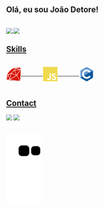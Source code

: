 ## Olá, eu sou João Detore! 
</br>

 <div>
  <a href="https://github.com/JoaoDetore7">
   <img align="center" height="170" src="https://github-readme-stats.vercel.app/api/top-langs/?username=JoaoDetore7&layout=compact&langs_count=16&theme=dracula"/>
  <img align="center" src="https://github-readme-stats.vercel.app/api?username=JoaoDetore7&show_icons=true&theme=dracula&include_all_commits=true&count_private=true&hide=issues"/>
</div>
 
 ## Skills
<div style="display: inline_block"><br>
  <img height="40" align="center" alt="JoaoDetore7" height="30" width="40" src="https://raw.githubusercontent.com/devicons/devicon/master/icons/ruby/ruby-plain.svg">
 &nbsp;&nbsp;&nbsp;&nbsp;&nbsp;&nbsp;&nbsp;&nbsp;&nbsp;&nbsp;&nbsp;&nbsp;&nbsp;
  <img height="40" align="center" alt="JoaoDetore7-Js" height="30" width="40" src="https://raw.githubusercontent.com/devicons/devicon/master/icons/javascript/javascript-plain.svg">
 &nbsp;&nbsp;&nbsp;&nbsp;&nbsp;&nbsp;&nbsp;&nbsp;&nbsp;&nbsp;&nbsp;&nbsp;&nbsp;
  <img height="40" align="center" alt="JoaoDetore7-c" height="30" width="40" src="https://raw.githubusercontent.com/devicons/devicon/master/icons/c/c-original.svg">

</div>
  
</br>

## Contact 
<div> 
  <a href="https://www.linkedin.com/in/joao-detore-842b81200" target="_blank"><img src="https://img.shields.io/badge/-LinkedIn-%230077B5?style=for-the-badge&logo=linkedin&logoColor=white" target="_blank"></a> 
  <a href = "mailto: joaodetore7@gmail.com"><img src="https://img.shields.io/badge/-Gmail-%23333?style=for-the-badge&logo=gmail&logoColor=white" target="_blank"></a>
 </br>
</br>
 
  ![Snake animation](https://github.com/JoaoDetore7/JoaoDetore7/blob/output/github-contribution-grid-snake.svg)
 
</div>
